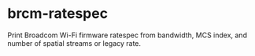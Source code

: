 # brcm-ratespec
Print Broadcom Wi-Fi firmware ratespec from bandwidth, MCS index, and number of spatial streams or legacy rate.
